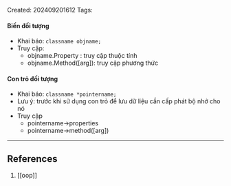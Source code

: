 Created: 202409201612
Tags: 

#### Biến đối tượng
- Khai báo: `classname objname;`
- Truy cập:
	- objname.Property : truy cập thuộc tính
	- objname.Method([arg]): truy cập phương thức

#### Con trỏ đối tượng
- Khai báo: `classname *pointername;`
- Lưu ý: trước khi sử dụng con trỏ để lưu dữ liệu cần cấp phát bộ nhớ cho nó
- Truy cập
	- pointername->properties
	- pointername->method([arg])


-----
## References
1. [[oop]]
